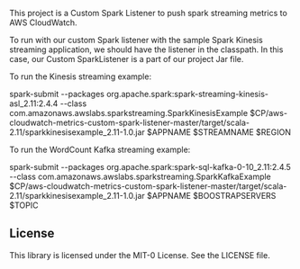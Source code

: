 This project is a Custom Spark Listener to push spark streaming metrics to AWS CloudWatch. 

To run with our custom Spark listener with the sample Spark Kinesis streaming application, we should have the listener in the classpath. In this case, our Custom SparkListener is a part of our project Jar file.

To run the Kinesis streaming example:

spark-submit --packages org.apache.spark:spark-streaming-kinesis-asl_2.11:2.4.4 --class com.amazonaws.awslabs.sparkstreaming.SparkKinesisExample $CP/aws-cloudwatch-metrics-custom-spark-listener-master/target/scala-2.11/sparkkinesisexample_2.11-1.0.jar $APPNAME $STREAMNAME $REGION

To run the WordCount Kafka streaming example:

spark-submit --packages org.apache.spark:spark-sql-kafka-0-10_2.11:2.4.5 --class com.amazonaws.awslabs.sparkstreaming.SparkKafkaExample $CP/aws-cloudwatch-metrics-custom-spark-listener-master/target/scala-2.11/sparkkinesisexample_2.11-1.0.jar $APPNAME $BOOSTRAPSERVERS $TOPIC

## License

This library is licensed under the MIT-0 License. See the LICENSE file.
